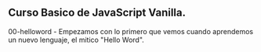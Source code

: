 ## Curso Basico de JavaScript Vanilla.

 
00-helloword - Empezamos con lo primero que vemos cuando aprendemos un nuevo lenguaje, el mitico "Hello Word".
